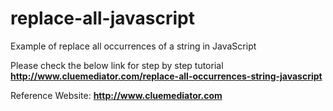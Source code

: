 # replace-all-javascript
Example of replace all occurrences of a string in JavaScript

Please check the below link for step by step tutorial
**http://www.cluemediator.com/replace-all-occurrences-string-javascript**

Reference Website: **http://www.cluemediator.com**
